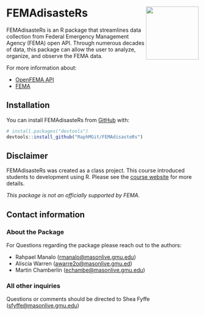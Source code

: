 
<!-- README.md is generated from README.Rmd. Please edit that file -->

# FEMAdisasteRs <img src='https://www.nationalgeographic.com/content/dam/environment/photos/000/002/270.adapt.470.1.jpg' align="right" height="138.5" />

FEMAdisasteRs is an R package that streamlines data collection from
Federal Emergency Management Agency (FEMA) open API. Through numerous
decades of data, this package can allow the user to analyze, organize,
and observe the FEMA data.

For more information about:

  - [OpenFEMA API](https://www.fema.gov/about/openfema/api)
  - [FEMA](https://www.fema.gov/)

## Installation

You can install FEMAdisasteRs from [GitHub](https://github.com/) with:

``` r
# install.packages("devtools")
devtools::install_github("RaphMGit/FEMAdisasteRs")
```

## Disclaimer

FEMAdisasteRs was created as a class project. This course introduced
students to development using R. Please see the [course
website](https://sites.google.com/view/r-in-the-social-sciences) for
more details.

*This package is not an officially supported by FEMA.*

## Contact information

### About the Package

For Questions regarding the package please reach out to the authors:

  - Rahpael Manalo (<rmanalo@masonlive.gmu.edu>)
  - Aliscia Warren (<awarre2o@masonlive.gmu.ed>)
  - Martin Chamberlin (<echambe@masonlive.gmu.edu>)

### All other inquiries

Questions or comments should be directed to Shea Fyffe
(<sfyffe@masonlive.gmu.edu>)
